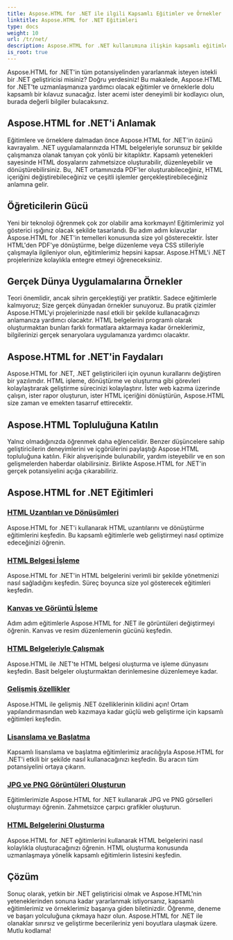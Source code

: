 ```yaml
---
title: Aspose.HTML for .NET ile ilgili Kapsamlı Eğitimler ve Örnekler
linktitle: Aspose.HTML for .NET Eğitimleri
type: docs
weight: 10
url: /tr/net/
description: Aspose.HTML for .NET kullanımına ilişkin kapsamlı eğitimleri ve örnekleri keşfedin. .NET geliştirme becerilerinizi geliştirmek için Aspose.HTML'nin gücünü açığa çıkarın.
is_root: true
---
```


Aspose.HTML for .NET'in tüm potansiyelinden yararlanmak isteyen istekli bir .NET geliştiricisi misiniz? Doğru yerdesiniz! Bu makalede, Aspose.HTML for .NET'te uzmanlaşmanıza yardımcı olacak eğitimler ve örneklerle dolu kapsamlı bir kılavuz sunacağız. İster acemi ister deneyimli bir kodlayıcı olun, burada değerli bilgiler bulacaksınız.

## Aspose.HTML for .NET'i Anlamak

Eğitimlere ve örneklere dalmadan önce Aspose.HTML for .NET'in özünü kavrayalım. .NET uygulamalarınızda HTML belgeleriyle sorunsuz bir şekilde çalışmanıza olanak tanıyan çok yönlü bir kitaplıktır. Kapsamlı yetenekleri sayesinde HTML dosyalarını zahmetsizce oluşturabilir, düzenleyebilir ve dönüştürebilirsiniz. Bu, .NET ortamınızda PDF'ler oluşturabileceğiniz, HTML içeriğini değiştirebileceğiniz ve çeşitli işlemler gerçekleştirebileceğiniz anlamına gelir.

## Öğreticilerin Gücü

Yeni bir teknoloji öğrenmek çok zor olabilir ama korkmayın! Eğitimlerimiz yol gösterici ışığınız olacak şekilde tasarlandı. Bu adım adım kılavuzlar Aspose.HTML for .NET'in temelleri konusunda size yol gösterecektir. İster HTML'den PDF'ye dönüştürme, belge düzenleme veya CSS stilleriyle çalışmayla ilgileniyor olun, eğitimlerimiz hepsini kapsar. Aspose.HTML'i .NET projelerinize kolaylıkla entegre etmeyi öğreneceksiniz.

## Gerçek Dünya Uygulamalarına Örnekler

Teori önemlidir, ancak sihrin gerçekleştiği yer pratiktir. Sadece eğitimlerle kalmıyoruz; Size gerçek dünyadan örnekler sunuyoruz. Bu pratik çizimler Aspose.HTML'yi projelerinizde nasıl etkili bir şekilde kullanacağınızı anlamanıza yardımcı olacaktır. HTML belgelerini programlı olarak oluşturmaktan bunları farklı formatlara aktarmaya kadar örneklerimiz, bilgilerinizi gerçek senaryolara uygulamanıza yardımcı olacaktır.

## Aspose.HTML for .NET'in Faydaları

Aspose.HTML for .NET, .NET geliştiricileri için oyunun kurallarını değiştiren bir yazılımdır. HTML işleme, dönüştürme ve oluşturma gibi görevleri kolaylaştırarak geliştirme sürecinizi kolaylaştırır. İster web kazıma üzerinde çalışın, ister rapor oluşturun, ister HTML içeriğini dönüştürün, Aspose.HTML size zaman ve emekten tasarruf ettirecektir.

## Aspose.HTML Topluluğuna Katılın

Yalnız olmadığınızda öğrenmek daha eğlencelidir. Benzer düşüncelere sahip geliştiricilerin deneyimlerini ve içgörülerini paylaştığı Aspose.HTML topluluğuna katılın. Fikir alışverişinde bulunabilir, yardım isteyebilir ve en son gelişmelerden haberdar olabilirsiniz. Birlikte Aspose.HTML for .NET'in gerçek potansiyelini açığa çıkarabiliriz.

## Aspose.HTML for .NET Eğitimleri

### [HTML Uzantıları ve Dönüşümleri](./html-extensions-and-conversions/)
Aspose.HTML for .NET'i kullanarak HTML uzantılarını ve dönüştürme eğitimlerini keşfedin. Bu kapsamlı eğitimlerle web geliştirmeyi nasıl optimize edeceğinizi öğrenin.
### [HTML Belgesi İşleme](./html-document-manipulation/)
Aspose.HTML for .NET'in HTML belgelerini verimli bir şekilde yönetmenizi nasıl sağladığını keşfedin. Süreç boyunca size yol gösterecek eğitimleri keşfedin.
### [Kanvas ve Görüntü İşleme](./canvas-and-image-manipulation/)
Adım adım eğitimlerle Aspose.HTML for .NET ile görüntüleri değiştirmeyi öğrenin. Kanvas ve resim düzenlemenin gücünü keşfedin.
### [HTML Belgeleriyle Çalışmak](./working-with-html-documents/)
Aspose.HTML ile .NET'te HTML belgesi oluşturma ve işleme dünyasını keşfedin. Basit belgeler oluşturmaktan derinlemesine düzenlemeye kadar.
### [Gelişmiş özellikler](./advanced-features/)
Aspose.HTML ile gelişmiş .NET özelliklerinin kilidini açın! Ortam yapılandırmasından web kazımaya kadar güçlü web geliştirme için kapsamlı eğitimleri keşfedin.
### [Lisanslama ve Başlatma](./licensing-and-initialization/)
Kapsamlı lisanslama ve başlatma eğitimlerimiz aracılığıyla Aspose.HTML for .NET'i etkili bir şekilde nasıl kullanacağınızı keşfedin. Bu aracın tüm potansiyelini ortaya çıkarın.
### [JPG ve PNG Görüntüleri Oluşturun](./generate-jpg-and-png-images/)
Eğitimlerimizle Aspose.HTML for .NET kullanarak JPG ve PNG görselleri oluşturmayı öğrenin. Zahmetsizce çarpıcı grafikler oluşturun.
### [HTML Belgelerini Oluşturma](./rendering-html-documents/)
Aspose.HTML for .NET eğitimlerini kullanarak HTML belgelerini nasıl kolaylıkla oluşturacağınızı öğrenin. HTML oluşturma konusunda uzmanlaşmaya yönelik kapsamlı eğitimlerin listesini keşfedin.

## Çözüm
Sonuç olarak, yetkin bir .NET geliştiricisi olmak ve Aspose.HTML'nin yeteneklerinden sonuna kadar yararlanmak istiyorsanız, kapsamlı eğitimlerimiz ve örneklerimiz başarıya giden biletinizdir. Öğrenme, deneme ve başarı yolculuğuna çıkmaya hazır olun. Aspose.HTML for .NET ile olanaklar sınırsız ve geliştirme becerileriniz yeni boyutlara ulaşmak üzere. Mutlu kodlama!